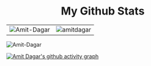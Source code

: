 

<div align="center">
   <h1 align="center">My Github Stats</h1>
</div>

<table>
  <tr>
     <td><img align="center" src="https://github-readme-stats.vercel.app/api?username=Amit-Dagar&show_icons=true&theme=dracula" alt="Amit-Dagar" /></td>
     <td><img src="https://github-readme-stats.vercel.app/api/top-langs?username=Amit-Dagar&show_icons=true&theme=dark&locale=en&layout=compact" alt="amitdagar" /></td>
  </tr>
</table>
   
   <div align="left">
    <img src="https://github-readme-streak-stats.herokuapp.com/?user=Amit-Dagar&theme=shades-of-purple" alt="Amit-Dagar" />
   </div>

 [![Amit Dagar's github activity graph](https://activity-graph.herokuapp.com/graph?username=Amit-Dagar&theme=react-dark)](https://github.com/Amit-Dagar/github-readme-activity-graph)
   
